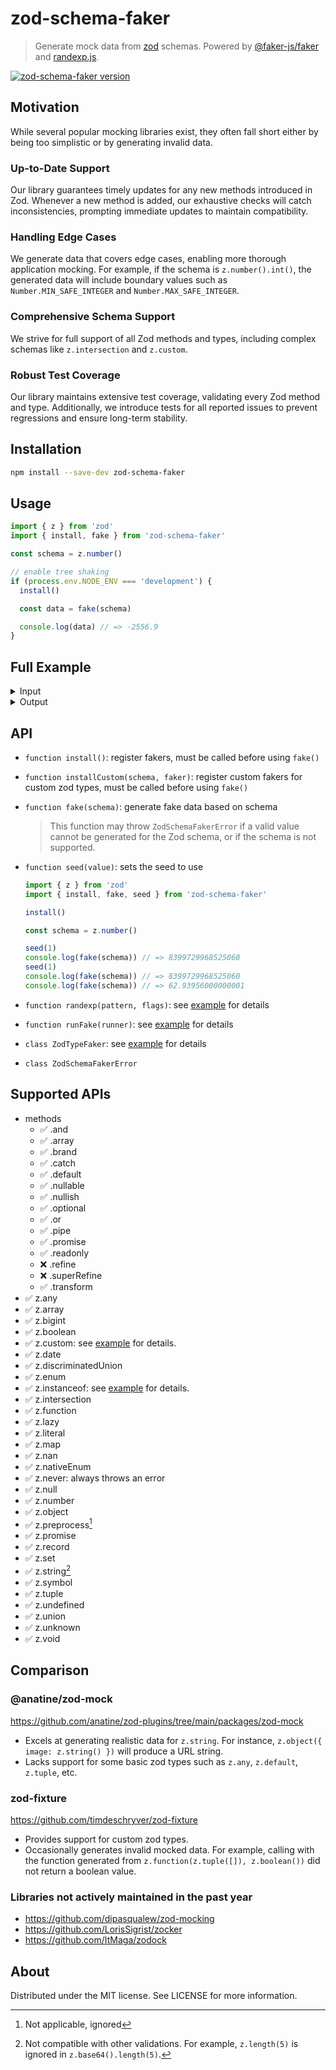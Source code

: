 # zod-schema-faker

> Generate mock data from [zod](https://github.com/colinhacks/zod) schemas. Powered by
> [@faker-js/faker](https://github.com/faker-js/faker) and [randexp.js](https://github.com/fent/randexp.js).

[![zod-schema-faker version](https://img.shields.io/npm/v/zod-schema-faker.svg?label=zod-schema-faker&color=brightgreen)](https://www.npmjs.com/package/zod-schema-faker)

## Motivation

While several popular mocking libraries exist, they often fall short either by being too simplistic or by generating
invalid data.

### Up-to-Date Support

Our library guarantees timely updates for any new methods introduced in Zod. Whenever a new method is added, our
exhaustive checks will catch inconsistencies, prompting immediate updates to maintain compatibility.

### Handling Edge Cases

We generate data that covers edge cases, enabling more thorough application mocking. For example, if the schema is
`z.number().int()`, the generated data will include boundary values such as `Number.MIN_SAFE_INTEGER` and
`Number.MAX_SAFE_INTEGER`.

### Comprehensive Schema Support

We strive for full support of all Zod methods and types, including complex schemas like `z.intersection` and `z.custom`.

### Robust Test Coverage

Our library maintains extensive test coverage, validating every Zod method and type. Additionally, we introduce tests
for all reported issues to prevent regressions and ensure long-term stability.

## Installation

```sh
npm install --save-dev zod-schema-faker
```

## Usage

```ts
import { z } from 'zod'
import { install, fake } from 'zod-schema-faker'

const schema = z.number()

// enable tree shaking
if (process.env.NODE_ENV === 'development') {
  install()

  const data = fake(schema)

  console.log(data) // => -2556.9
}
```

## Full Example

<details>
<summary>
Input
</summary>

```ts
interface Category {
  name: string
  subcategories: Category[]
}
const category = z.lazy(() =>
  z.object({
    name: z.string(),
    subcategories: z.array(category),
  }),
) as z.ZodType<Category>

const schema = z.object({
  primitives: z.object({
    string: z.string(),
    number: z.number(),
    bigint: z.bigint(),
    boolean: z.boolean(),
    date: z.date(),
  }),
  emptyValues: z.object({
    undefined: z.undefined(),
    null: z.null(),
    void: z.void(),
  }),
  any: z.any(),
  unknown: z.unknown(),
  literal: z.literal('tuna'),
  strings: z.object({
    max: z.string().max(5),
    min: z.string().min(5),
    length: z.string().length(5),
    email: z.string().email(),
    url: z.string().url(),
    uuid: z.string().uuid(),
    cuid: z.string().cuid(),
    regex: z.string().regex(/hello+ (world|to you)/),
  }),
  numbers: z.object({
    gt: z.number().gt(5),
    gte: z.number().gte(5),
    lt: z.number().lt(5),
    lte: z.number().lte(5),
    int: z.number().int(),
    positive: z.number().positive(),
    nonnegative: z.number().nonnegative(),
    negative: z.number().negative(),
    nonpositive: z.number().nonpositive(),
    multipleOf: z.number().multipleOf(42),
  }),
  nan: z.nan(),
  boolean: z.boolean(),
  date: z.date(),
  enum: z.enum(['Salmon', 'Tuna', 'Trout']),
  nativeEnum: z.nativeEnum({
    Apple: 'apple',
    Banana: 'banana',
    Cantaloupe: 3,
  } as const),
  optional: z.optional(z.string()),
  nullable: z.nullable(z.string()),
  object: z.object({
    name: z.string(),
    age: z.number(),
  }),
  array: z.array(z.string()),
  tuple: z.tuple([
    z.string(),
    z.number(),
    z.object({
      pointsScored: z.number(),
    }),
  ]),
  union: z.union([z.string(), z.number()]),
  discriminatedUnions: z.discriminatedUnion('type', [
    z.object({ type: z.literal('a'), a: z.string() }),
    z.object({ type: z.literal('b'), b: z.string() }),
  ]),
  record: z.record(z.string(), z.number()),
  map: z.map(z.string(), z.number()),
  set: z.set(z.number()),
  lazy: category,
  promise: z.promise(z.number()),
})
```

</details>

<details>
<summary>
Output
</summary>

```js
const data = {
  primitives: {
    string: 'velit ullam blanditiis minus omnis enim ut repellat neque iure nisi ipsam d',
    number: 235709817303039.3,
    bigint: 4848309999951517n,
    boolean: true,
    date: 2022-04-08T08:31:40.690Z,
  },
  emptyValues: {
    undefined: undefined,
    null: null,
    void: undefined,
  },
  any: undefined,
  unknown: undefined,
  literal: 'tuna',
  strings: {
    max: 'expli',
    min: 'voluptas dolor repellendus recusandae blanditiis deleniti labore ut voluptates ea quas accusantium et reiciendis at et cumque nihil sit tempore molestias quaerat non molestiae ex sit necessitatibus ipsum fuga est repellendus natus est esse cupiditate dolorem numquam voluptate consequatur et non nemo architecto quia et aut maxime voluptates suscipit similique provident id fuga iure debitis magni repudiandae est dolorem illo totam et voluptatem nihil sit molestiae laboriosam aut possimus tempore minus illo illum magni nihil dolores atque quam sint praesentium laborum sed non molestias eius quisquam quibusdam quas est deserunt quis asperiores laborum accusantium illum temporibus id atque tempora minima molestias quaerat sit voluptatem et iure autem neque perferendis sequi totam nesciunt voluptas et qui praesentium aliquid eaque dolorem voluptatem hic dolorem iure in est aut distinctio repudiandae perferendis amet consequatur quibusdam et eos tenetur nesciunt et iusto atque debitis commodi',
    length: 'natus',
    email: 'Macey.Stoltenberg@gmail.com',
    url: 'https://fabulous-straw.name',
    uuid: '76bac9fd-b1b7-49d0-a600-2d4711531986',
    cuid: "c&BL3'_Vrk1G+3G!wwjn3cu*8|b>_Cf{",
    regex: 'hellooooooooooooooooooooooooooooooooooooooooo world'
  },
  numbers: {
    gt: 5328.419054,
    gte: 36.218591,
    lt: -1628167036925.9614,
    lte: -27882354.519148372,
    int: 16636929,
    positive: 531694153629695.06,
    nonnegative: 579.4830352,
    negative: -38.025,
    nonpositive: -1725.5520665581,
    multipleOf: 84,
  },
  nan: NaN,
  boolean: false,
  date: 2022-04-08T08:31:40.697Z,
  enum: 'Salmon',
  nativeEnum: 3,
  optional: 'elige',
  nullable: null,
  object: {
    name: 'voluptas assumenda odit eveniet cum aut ut doloremque iusto animi modi et q',
    age: -44363342.91183093
  },
  array: [],
  tuple: [ 'quide', 421341404834213.9, { pointsScored: 15651503922295.52 } ],
  union: -1965623492324.935,
  discriminatedUnions: { type: 'b', b: 'unde ' },
  record: {
    'aperiam et sit dolor et in ratione aut qui et sequi quisquam culpa quia exercitationem quas commodi sit amet sequi ipsum voluptas qui consectetur optio odio iusto et corrupti modi corrupti quasi sunt id ut cumque ut hic tempora ut accusamus doloremque est aut commodi delectus excepturi accusantium ut quam est asperiores aspernatur fuga hic dolor alias autem quaerat dolores laborum aut dicta consequuntur natus provident rerum asperiores ipsam sint perspiciatis quia quia praesentium quia placeat voluptatem magnam necessitatibus impedit commodi nulla voluptatum cupiditate quasi optio velit numquam beatae et quaerat in odit officia porro rem illum blanditiis est rerum unde exercitationem dolores ut ut aliquid quidem laborum iste suscipit saepe temporibus rerum facere eum culpa laborum ducimus ipsa sequi voluptas est qui molestiae occaecati vel est quia consequatur rerum ad veniam corrupti exercitationem eius libero ea temporibus aut occaecati qui eaque facere ipsam sint expedita ut aut tem': 123095259.95589001
  },
  map: Map(1) { 'vel e' => 2732936928215370 },
  set: Set(1) { 25431.81674167793 },
  intersection: {
    name: 'earum consequatur sit maiores eius hic autem blanditiis aut ut dolore iusto',
    role: 'quis eaque maxime ipsum aut tempore id repellendus sint velit voluptate tempora aut pariatur quasi unde aut optio deleniti optio voluptas est laboriosam quasi aut debitis reprehenderit quia voluptas sit vel sit maiores voluptas vitae culpa commodi aperiam voluptatem modi quia iusto maiores odit quod vel sunt magnam voluptatum eius maiores maxime numquam consequatur hic hic autem accusantium eum veritatis rem quia omnis voluptatibus libero qui harum eum labore molestiae molestias doloribus dolorem mollitia sunt minima consequatur veritatis animi enim neque aut velit nostrum vel ut esse at error illum error eveniet omnis sed et consequatur autem omnis quam esse eum qui tenetur aliquid harum dolorum sit et voluptatem recusandae quo provident dolorum earum doloremque voluptatem dolor quis in minima sint accusantium sequi optio culpa iste minima in officia illum ut optio sapiente expedita facilis aut sunt perspiciatis non modi aut molestiae quo molestiae nemo architecto pariatur doloribus s'
  },
  lazy: {
    name: 'provident omnis ut ex blanditiis aut et minima nobis enim qui et placeat es',
    subcategories: [ [Object], [Object] ]
  },
  promise: Promise { -37512948614638.48 }
}
```

</details>

## API

- `function install()`: register fakers, must be called before using `fake()`

- `function installCustom(schema, faker)`: register custom fakers for custom zod types, must be called before using
  `fake()`

- `function fake(schema)`: generate fake data based on schema

  > This function may throw `ZodSchemaFakerError` if a valid value cannot be generated for the Zod schema, or if the
  > schema is not supported.

- `function seed(value)`: sets the seed to use

  ```ts
  import { z } from 'zod'
  import { install, fake, seed } from 'zod-schema-faker'

  install()

  const schema = z.number()

  seed(1)
  console.log(fake(schema)) // => 8399729968525060
  seed(1)
  console.log(fake(schema)) // => 8399729968525060
  console.log(fake(schema)) // => 62.93956000000001
  ```

- `function randexp(pattern, flags)`: see [example](./tests/zod-custom-faker.test.ts) for details

- `function runFake(runner)`: see [example](./tests/zod-custom-faker.test.ts) for details

- `class ZodTypeFaker`: see [example](./tests/zod-custom-faker.test.ts) for details

- `class ZodSchemaFakerError`

## Supported APIs

- methods
  - ✅ .and
  - ✅ .array
  - ✅ .brand
  - ✅ .catch
  - ✅ .default
  - ✅ .nullable
  - ✅ .nullish
  - ✅ .optional
  - ✅ .or
  - ✅ .pipe
  - ✅ .promise
  - ✅ .readonly
  - ❌ .refine
  - ❌ .superRefine
  - ✅ .transform
- ✅ z.any
- ✅ z.array
- ✅ z.bigint
- ✅ z.boolean
- ✅ z.custom: see [example](./tests/zod-custom-faker.test.ts) for details.
- ✅ z.date
- ✅ z.discriminatedUnion
- ✅ z.enum
- ✅ z.instanceof: see [example](./tests/zod-instanceof-faker.test.ts) for details.
- ✅ z.intersection
- ✅ z.function
- ✅ z.lazy
- ✅ z.literal
- ✅ z.map
- ✅ z.nan
- ✅ z.nativeEnum
- ✅ z.never: always throws an error
- ✅ z.null
- ✅ z.number
- ✅ z.object
- ✅ z.preprocess[^2]
- ✅ z.promise
- ✅ z.record
- ✅ z.set
- ✅ z.string[^1]
- ✅ z.symbol
- ✅ z.tuple
- ✅ z.undefined
- ✅ z.union
- ✅ z.unknown
- ✅ z.void

[^1]: Not compatible with other validations. For example, `z.length(5)` is ignored in `z.base64().length(5)`.

[^2]: Not applicable, ignored

## Comparison

### @anatine/zod-mock

https://github.com/anatine/zod-plugins/tree/main/packages/zod-mock

- Excels at generating realistic data for `z.string`. For instance, `z.object({ image: z.string() })` will produce a URL
  string.
- Lacks support for some basic zod types such as `z.any`, `z.default`, `z.tuple`, etc.

### zod-fixture

https://github.com/timdeschryver/zod-fixture

- Provides support for custom zod types.
- Occasionally generates invalid mocked data. For example, calling with the function generated from
  `z.function(z.tuple([]), z.boolean())` did not return a boolean value.

### Libraries not actively maintained in the past year

- https://github.com/dipasqualew/zod-mocking
- https://github.com/LorisSigrist/zocker
- https://github.com/ItMaga/zodock

## About

Distributed under the MIT license. See LICENSE for more information.

